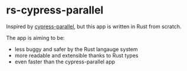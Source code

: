 # rs-cypress-parallel

Inspired by [cypress-parallel](https://github.com/tnicola/cypress-parallel), but this app is written in Rust from scratch.

The app is aiming to be:

- less buggy and safer by the Rust langauge system
- more readable and extensible thanks to Rust types
- even faster than the cypress-parallel app
